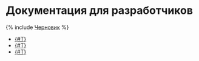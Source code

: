 # Документация для разработчиков

{% include [Черновик](../_includes/draft.md) %}

- [{#T}](../domain/index.md)
- [{#T}](reqspec/index.md)
- [{#T}](architecture/index.md)
